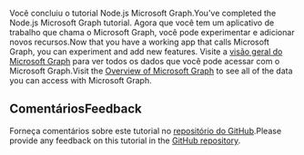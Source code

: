 <!-- markdownlint-disable MD002 MD041 -->

<span data-ttu-id="4dc6c-101">Você concluiu o tutorial Node.js Microsoft Graph.</span><span class="sxs-lookup"><span data-stu-id="4dc6c-101">You've completed the Node.js Microsoft Graph tutorial.</span></span> <span data-ttu-id="4dc6c-102">Agora que você tem um aplicativo de trabalho que chama o Microsoft Graph, você pode experimentar e adicionar novos recursos.</span><span class="sxs-lookup"><span data-stu-id="4dc6c-102">Now that you have a working app that calls Microsoft Graph, you can experiment and add new features.</span></span> <span data-ttu-id="4dc6c-103">Visite a [visão geral do Microsoft Graph](/graph/overview) para ver todos os dados que você pode acessar com o Microsoft Graph.</span><span class="sxs-lookup"><span data-stu-id="4dc6c-103">Visit the [Overview of Microsoft Graph](/graph/overview) to see all of the data you can access with Microsoft Graph.</span></span>

## <a name="feedback"></a><span data-ttu-id="4dc6c-104">Comentários</span><span class="sxs-lookup"><span data-stu-id="4dc6c-104">Feedback</span></span>

<span data-ttu-id="4dc6c-105">Forneça comentários sobre este tutorial no [repositório do GitHub](https://github.com/microsoftgraph/msgraph-training-nodeexpressapp).</span><span class="sxs-lookup"><span data-stu-id="4dc6c-105">Please provide any feedback on this tutorial in the [GitHub repository](https://github.com/microsoftgraph/msgraph-training-nodeexpressapp).</span></span>
